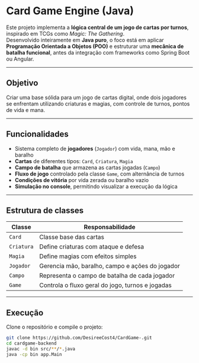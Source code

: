 #  Card Game Engine (Java)

Este projeto implementa a **lógica central de um jogo de cartas por turnos**, inspirado em TCGs como *Magic: The Gathering*.  
Desenvolvido inteiramente em **Java puro**, o foco está em aplicar **Programação Orientada a Objetos (POO)** e estruturar uma **mecânica de batalha funcional**, antes da integração com frameworks como Spring Boot ou Angular.

---

##  Objetivo

Criar uma base sólida para um jogo de cartas digital, onde dois jogadores se enfrentam utilizando criaturas e magias, com controle de turnos, pontos de vida e mana.

---

##  Funcionalidades

- Sistema completo de **jogadores** (`Jogador`) com vida, mana, mão e baralho  
- **Cartas** de diferentes tipos: `Card`, `Criatura`, `Magia`  
- **Campo de batalha** que armazena as cartas jogadas (`Campo`)  
- **Fluxo de jogo** controlado pela classe `Game`, com alternância de turnos  
- **Condições de vitória** por vida zerada ou baralho vazio  
- **Simulação no console**, permitindo visualizar a execução da lógica

---

##  Estrutura de classes

| Classe | Responsabilidade |
|--------|------------------|
| `Card` | Classe base das cartas |
| `Criatura` | Define criaturas com ataque e defesa |
| `Magia` | Define magias com efeitos simples |
| `Jogador` | Gerencia mão, baralho, campo e ações do jogador |
| `Campo` | Representa o campo de batalha de cada jogador |
| `Game` | Controla o fluxo geral do jogo, turnos e jogadas |

---

##  Execução

Clone o repositório e compile o projeto:

```bash
git clone https://github.com/DesireeCost4/CardGame-.git
cd cardgame-backend
javac -d bin src/**/*.java
java -cp bin app.Main
